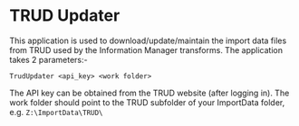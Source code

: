 # TRUD Updater

This application is used to download/update/maintain the import data files from TRUD used by the Information Manager
transforms.
The application takes 2 parameters:-

`TrudUpdater <api_key> <work folder>`

The API key can be obtained from the TRUD website (after logging in). The work folder should point to the TRUD subfolder
of your ImportData folder, e.g. `Z:\ImportData\TRUD\`
